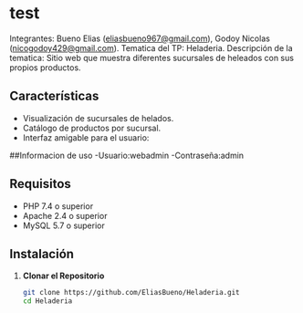 # test
Integrantes: Bueno Elias (eliasbueno967@gmail.com), Godoy Nicolas (nicogodoy429@gmail.com).
Tematica del TP: Heladeria.
Descripción de la tematica: Sitio web que muestra diferentes sucursales de heleados con sus propios productos.

## Características

- Visualización de sucursales de helados.
- Catálogo de productos por sucursal.
- Interfaz amigable para el usuario:
  
##Informacion de uso
-Usuario:webadmin
-Contraseña:admin

## Requisitos

- PHP 7.4 o superior
- Apache 2.4 o superior
- MySQL 5.7 o superior

## Instalación

1. **Clonar el Repositorio**
   ```bash
   git clone https://github.com/EliasBueno/Heladeria.git
   cd Heladeria
